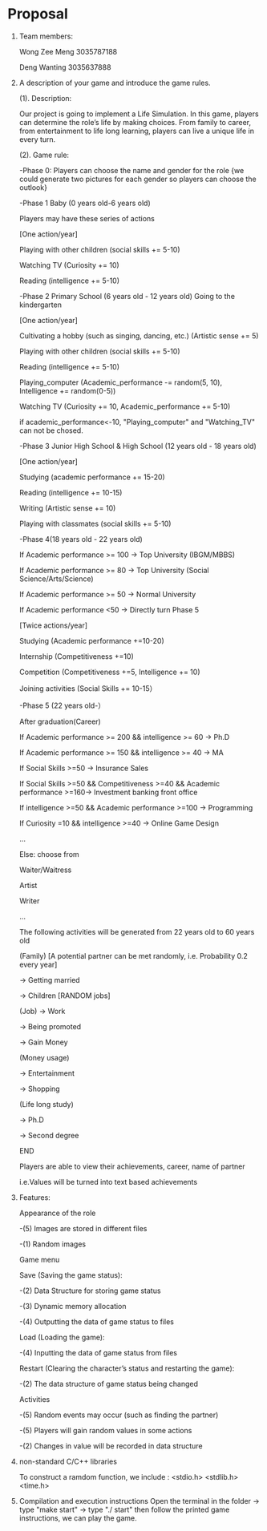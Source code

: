 # Proposal

1. Team members:

    Wong Zee Meng 3035787188

    Deng Wanting 3035637888

2. A description of your game and introduce the game rules.

    (1). Description:

    Our project is going to implement a Life Simulation. In this game, players can determine the role’s life by making choices. From family to career, from entertainment to life long learning, players can live a unique life in every turn.

    (2). Game rule:

    -Phase 0: Players can choose the name and gender for the role {we could generate two pictures for each gender so players can choose the outlook}

    -Phase 1 Baby (0 years old-6 years old)

    Players may have these series of actions

    [One action/year]

    Playing with other children (social skills += 5-10)

    Watching TV (Curiosity += 10)

    Reading (intelligence += 5-10)


    -Phase 2 Primary School (6 years old - 12 years old) Going to the kindergarten 

    [One action/year]

    Cultivating a hobby (such as singing, dancing, etc.) (Artistic sense += 5)

    Playing with other children (social skills += 5-10)

    Reading (intelligence += 5-10)
    
    Playing_computer (Academic_performance -= random(5, 10), Intelligence += random(0-5))
    
    Watching TV (Curiosity += 10, Academic_performance += 5-10)
    
    if academic_performance<-10, "Playing_computer" and "Watching_TV" can not be chosed.
    
    -Phase 3 Junior High School & High School (12 years old - 18 years old) 

    [One action/year]

    Studying (academic performance += 15-20)

    Reading (intelligence += 10-15)

    Writing (Artistic sense += 10)

    Playing with classmates (social skills += 5-10)

    -Phase 4(18 years old - 22 years old) 

    If Academic performance >= 100 -> Top University (IBGM/MBBS)

    If Academic performance >= 80 -> Top University (Social Science/Arts/Science)

    If Academic performance >= 50 -> Normal University

    If Academic performance <50 -> Directly turn Phase 5

    [Twice actions/year]

    Studying (Academic performance +=10-20)

    Internship (Competitiveness +=10)

    Competition (Competitiveness +=5, Intelligence += 10)

    Joining activities (Social Skills += 10-15）

    -Phase 5 (22 years old-）

    After graduation(Career)

    If Academic performance >= 200 && intelligence >= 60 -> Ph.D

    If Academic performance >= 150 && intelligence >= 40 -> MA

    If Social Skills >=50 -> Insurance Sales

    If Social Skills >=50 && Competitiveness >=40 && Academic performance >=160-> Investment banking front office

    If intelligence >=50 && Academic performance >=100 -> Programming

    If Curiosity =10 && intelligence >=40 -> Online Game Design

    …

    Else: choose from

    Waiter/Waitress

    Artist

    Writer

    …

    The following activities will be generated from 22 years old to 60 years old

    (Family) [A potential partner can be met randomly, i.e. Probability 0.2 every year] 

    -> Getting married 

    -> Children [RANDOM jobs]

   (Job)
    -> Work

    -> Being promoted

    -> Gain Money

    (Money usage)

   -> Entertainment

   -> Shopping

   (Life long study)

   -> Ph.D

   -> Second degree

    END

    Players are able to view their achievements, career, name of partner

    i.e.Values will be turned into text based achievements


3. Features:

    Appearance of the role

    -(5) Images are stored in different files

    -(1) Random images

    Game menu

    Save (Saving the game status):

    -(2) Data Structure for storing game status

    -(3) Dynamic memory allocation

    -(4) Outputting the data of game status to files

    Load (Loading the game):

    -(4) Inputting the data of game status from files

    Restart (Clearing the character’s status and restarting the game):

    -(2) The data structure of game status being changed

    Activities

    -(5) Random events may occur (such as finding the partner)

    -(5) Players will gain random values in some actions

    -(2) Changes in value will be recorded in data structure

4. non-standard C/C++ libraries

    To construct a ramdom function, we include :
    <stdio.h>
    <stdlib.h>
    <time.h>

5. Compilation and execution instructions
    Open the terminal in the folder 
    -> type "make start" 
    -> type "./ start"
    then follow the printed game instructions, we can play the game.
    
    
    
